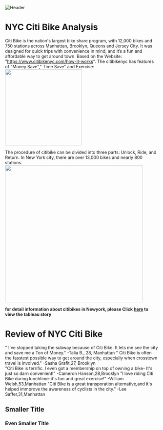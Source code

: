 ![Header](/Pics/CitiBike_Logo_p.svg)  
# NYC Citi Bike Analysis 
Citi Bike is the nation's largest bike share program, with 12,000 bikes and 750 stations across Manhattan, Brooklyn, Queens and Jersey City. It was designed for quick trips with convenience in mind, and it’s a fun and affordable way to get around town.
Based on the Website: "https://www.citibikenyc.com/how-it-works". The citibikenyc has features of "Money Save"," Time Save" and Exercise:
<img align="middle" width="250" src="/Pics/citisbike_features.png"><br/> 

The procedure of citibike can be divided into three parts: Unlock, Ride, and Return. In New York city, there are over 13,000 bikes and nearly 800 stations.
<img align="middle" width="450" src="/Pics/stations.png"><br/> 

**for detail information about citibikes in Newyork, please Click [here](****) to view the tableau story**

# Review of NYC Citi Bike
" I've stopped taking the subway because of Citi Bike. It lets me see the city and save me a Ton of Money."
                                      -Talia B., 28, Manhattan
" Citi Bike is often the fasstest possible way to get around the city, especially when crosstown travel is involved."
                                    -Sasha Grafit,27, Brooklyn    
"Citi Bike is terrific. I even got a membership on top of owning a bike- It's just so darn convenient!"
                                   -Cameron Hanson,28,Brooklyn
"I love riding Citi Bike during lunchtime-it's fun and great exercise!"
                                   -William Welsh,53,Manhattan
"Citi Bike is a great transporation alternative,and it's helped immprove the awareness of cyclists in the city."
                                   -Lee Saffer,31,Manhattan                                                  
## Smaller Title
### Even Smaller Title